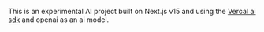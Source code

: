 This is an experimental AI project built on Next.js v15 and using the [Vercal ai sdk](https://sdk.vercel.ai/) and openai as an ai model.







